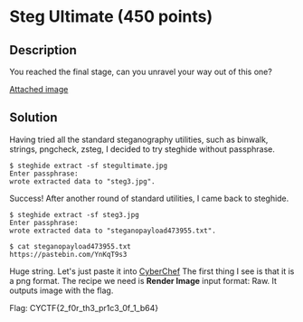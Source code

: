 # Steg Ultimate (450 points)

## Description

You reached the final stage, can you unravel your way out of this one?

[Attached image](stegultimate.jpg)

## Solution

Having tried all the standard steganography utilities, such as binwalk, strings, pngcheck, zsteg, I decided to try steghide without passphrase.

```shell
$ steghide extract -sf stegultimate.jpg
Enter passphrase:
wrote extracted data to "steg3.jpg".
```

Success! After another round of standard utilities, I came back to steghide.

```shell
$ steghide extract -sf steg3.jpg
Enter passphrase:
wrote extracted data to "steganopayload473955.txt".
```

```shell
$ cat steganopayload473955.txt
https://pastebin.com/YnKqT9s3
```

Huge string. Let's just paste it into [CyberChef](http://icyberchef.com/)
The first thing I see is that it is a png format. The recipe we need is **Render Image** input format: Raw. It outputs image with the flag.

Flag: CYCTF{2_f0r_th3_pr1c3_0f_1_b64}